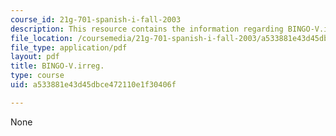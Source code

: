 ```yaml
---
course_id: 21g-701-spanish-i-fall-2003
description: This resource contains the information regarding BINGO-V.irreg.
file_location: /coursemedia/21g-701-spanish-i-fall-2003/a533881e43d45dbce472110e1f30406f_MIT21G_701F03_8bingo.pdf
file_type: application/pdf
layout: pdf
title: BINGO-V.irreg.
type: course
uid: a533881e43d45dbce472110e1f30406f

---
```

None